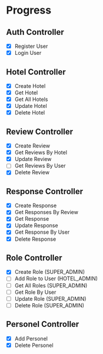# Progress

## Auth Controller
- [x] Register User
- [x] Login User

## Hotel Controller
- [x] Create Hotel
- [x] Get Hotel
- [x] Get All Hotels
- [x] Update Hotel
- [x] Delete Hotel

## Review Controller
- [x] Create Review
- [x] Get Reviews By Hotel
- [x] Update Review
- [ ] Get Reviews By User
- [x] Delete Review

## Response Controller
- [x] Create Response
- [x] Get Responses By Review
- [x] Get Response
- [x] Update Response
- [x] Get Response By User
- [x] Delete Response

## Role Controller
- [x] Create Role (SUPER_ADMIN)
- [ ] Add Role to User (HOTEL_ADMIN)
- [ ] Get All Roles (SUPER_ADMIN)
- [ ] Get Role By User 
- [ ] Update Role (SUPER_ADMIN)
- [ ] Delete Role (SUPER_ADMIN)

## Personel Controller
- [x] Add Personel
- [x] Delete Personel